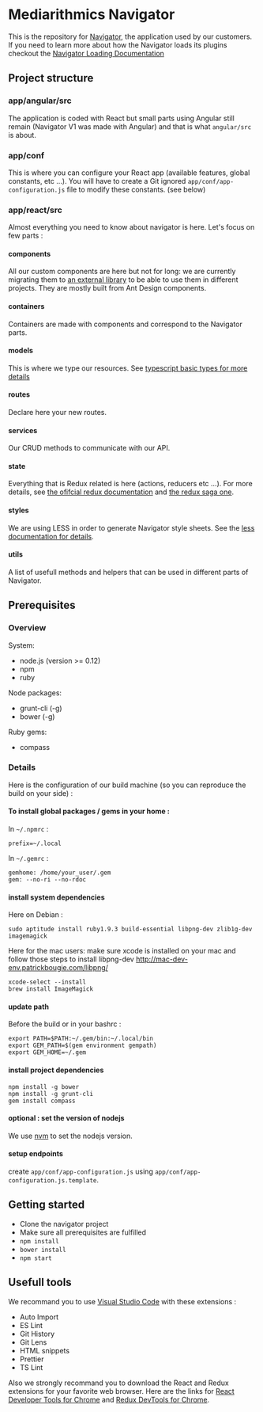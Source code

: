 Mediarithmics Navigator
=======================

This is the repository for [Navigator](https://navigator.mediarithmics.com/), the application used by our customers.  
If you need to learn more about how the Navigator loads its plugins checkout the [Navigator Loading Documentation](https://github.com/MEDIARITHMICS/mediarithmics-navigator/blob/master/NAVIGATOR_LOADING.md)

Project structure
-------------

### app/angular/src
The application is coded with React but small parts using Angular still remain (Navigator V1 was made with Angular) and that is what `angular/src` is about.

### app/conf
This is where you can configure your React app (available features, global constants, etc ...). You will have to create a Git ignored `app/conf/app-configuration.js` file to modify these constants. (see below)

### app/react/src
Almost everything you need to know about navigator is here. Let's focus on few parts :

#### components
All our custom components are here but not for long: we are currently migrating them to [an external library](https://github.com/MEDIARITHMICS/ux-components) to be able to use them in different projects. They are mostly built from Ant Design components.
#### containers
Containers are made with components and correspond to the Navigator parts. 
#### models
This is where we type our resources. See [typescript basic types for more details](https://www.typescriptlang.org/docs/handbook/basic-types.html)
#### routes
Declare here your new routes.
#### services
Our CRUD methods to communicate with our API. 
#### state
Everything that is Redux related is here (actions, reducers etc ...). For more details, see [the ofifcial redux documentation](https://redux.js.org/introduction/getting-started) and [the redux saga one](https://redux-saga.js.org/).
#### styles
We are using LESS in order to generate Navigator style sheets. See the [less documentation for details](http://lesscss.org/).
#### utils
A list of usefull methods and helpers that can be used in different parts of Navigator.

Prerequisites
-------------

### Overview
System:
* node.js (version >= 0.12)
* npm
* ruby

Node packages:
* grunt-cli (-g)
* bower (-g)

Ruby gems:
* compass


### Details

Here is the configuration of our build machine (so you can reproduce the build on your side) :

#### To install global packages / gems in your home :

In `~/.npmrc` :
```
prefix=~/.local
```

In `~/.gemrc` :
```
gemhome: /home/your_user/.gem
gem: --no-ri --no-rdoc
```

#### install system dependencies

Here on Debian :

```
sudo aptitude install ruby1.9.3 build-essential libpng-dev zlib1g-dev imagemagick
```

Here for the mac users:
make sure xcode is installed on your mac and follow those steps to install libpng-dev 
http://mac-dev-env.patrickbougie.com/libpng/
```
xcode-select --install
brew install ImageMagick
```

#### update path

Before the build or in your bashrc :
```
export PATH=$PATH:~/.gem/bin:~/.local/bin
export GEM_PATH=$(gem environment gempath)
export GEM_HOME=~/.gem
```

#### install project dependencies

```
npm install -g bower
npm install -g grunt-cli
gem install compass
```

#### optional : set the version of nodejs

We use [nvm](https://github.com/creationix/nvm) to set the nodejs version.

#### setup endpoints

create `app/conf/app-configuration.js` using `app/conf/app-configuration.js.template`.


Getting started
---------------

* Clone the navigator project
* Make sure all prerequisites are fulfilled
* `npm install`
* `bower install`
* `npm start`

Usefull tools
---------------

We recommand you to use [Visual Studio Code](https://code.visualstudio.com/) with these extensions :
* Auto Import
* ES Lint
* Git History
* Git Lens
* HTML snippets
* Prettier
* TS Lint

Also we strongly recommand you to download the React and Redux extensions for your favorite web browser. Here are the links for [React Developer Tools for Chrome](https://chrome.google.com/webstore/detail/react-developer-tools/fmkadmapgofadopljbjfkapdkoienihi) and [Redux DevTools for Chrome](https://chrome.google.com/webstore/detail/redux-devtools/lmhkpmbekcpmknklioeibfkpmmfibljd?hl=fr).
